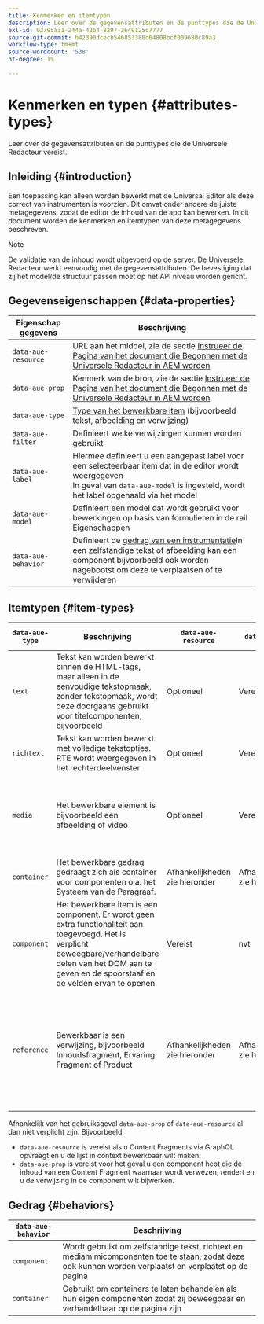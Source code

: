 ```yaml
---
title: Kenmerken en itemtypen
description: Leer over de gegevensattributen en de punttypes die de Universele Redacteur vereist.
exl-id: 02795a31-244a-42b4-8297-2649125d7777
source-git-commit: b42390dcecb546853380d64808bcf009680c89a3
workflow-type: tm+mt
source-wordcount: '538'
ht-degree: 1%

---
```



# Kenmerken en typen {#attributes-types}

Leer over de gegevensattributen en de punttypes die de Universele Redacteur vereist.

## Inleiding {#introduction}

Een toepassing kan alleen worden bewerkt met de Universal Editor als deze correct van instrumenten is voorzien. Dit omvat onder andere de juiste metagegevens, zodat de editor de inhoud van de app kan bewerken. In dit document worden de kenmerken en itemtypen van deze metagegevens beschreven.

>[!NOTE]
>
>De validatie van de inhoud wordt uitgevoerd op de server. De Universele Redacteur werkt eenvoudig met de gegevensattributen. De bevestiging dat zij het model/de structuur passen moet op het API niveau worden gericht.

## Gegevenseigenschappen {#data-properties}

| Eigenschap gegevens | Beschrijving |
|---|---|
| `data-aue-resource` | URL aan het middel, zie de sectie [Instrueer de Pagina van het document die Begonnen met de Universele Redacteur in AEM worden](getting-started.md#instrument-thepage) |
| `data-aue-prop` | Kenmerk van de bron, zie de sectie [Instrueer de Pagina van het document die Begonnen met de Universele Redacteur in AEM worden](getting-started.md#instrument-thepage) |
| `data-aue-type` | [Type van het bewerkbare item](#item-types) (bijvoorbeeld tekst, afbeelding en verwijzing) |
| `data-aue-filter` | Definieert welke verwijzingen kunnen worden gebruikt |
| `data-aue-label` | Hiermee definieert u een aangepast label voor een selecteerbaar item dat in de editor wordt weergegeven <br>In geval van `data-aue-model` is ingesteld, wordt het label opgehaald via het model |
| `data-aue-model` | Definieert een model dat wordt gebruikt voor bewerkingen op basis van formulieren in de rail Eigenschappen |
| `data-aue-behavior` | Definieert de [gedrag van een instrumentatie](#behaviors)In een zelfstandige tekst of afbeelding kan een component bijvoorbeeld ook worden nagebootst om deze te verplaatsen of te verwijderen |

## Itemtypen {#item-types}

| `data-aue-type` | Beschrijving | `data-aue-resource` | `data-aue-prop` | `data-aue-filter` | `data-aue-label` | `data-aue-model` | `data-aue-behavior` |
|---|---|---|---|---|---|---|---|
| `text` | Tekst kan worden bewerkt binnen de HTML-tags, maar alleen in de eenvoudige tekstopmaak, zonder tekstopmaak, wordt deze doorgaans gebruikt voor titelcomponenten, bijvoorbeeld | Optioneel | Vereist | nvt | Optioneel | nvt | Optioneel |
| `richtext` | Tekst kan worden bewerkt met volledige tekstopties. RTE wordt weergegeven in het rechterdeelvenster | Optioneel | Vereist | nvt | Optioneel | nvt | Optioneel |
| `media` | Het bewerkbare element is bijvoorbeeld een afbeelding of video | Optioneel | Vereist | Optioneel<br>lijst met afbeeldings- of videofiltercriteria die worden doorgegeven aan de elementenkiezer | Optioneel | nvt | Optioneel |
| `container` | Het bewerkbare gedrag gedraagt zich als container voor componenten o.a. het Systeem van de Paragraaf. | Afhankelijkheden <br>zie hieronder | Afhankelijkheden <br>zie hieronder | Optioneel<br>een lijst met toegestane componenten | Optioneel | nvt | nvt |
| `component` | Het bewerkbare item is een component. Er wordt geen extra functionaliteit aan toegevoegd. Het is verplicht beweegbare/verhandelbare delen van het DOM aan te geven en de spoorstaaf en de velden ervan te openen. | Vereist | nvt | nvt | Optioneel | Optioneel | nvt |
| `reference` | Bewerkbaar is een verwijzing, bijvoorbeeld Inhoudsfragment, Ervaring Fragment of Product | Afhankelijkheden <br>zie hieronder | Afhankelijkheden <br>zie hieronder | Optioneel<br>lijst met filtercriteria voor Content Fragment, Product of Experience Fragment die worden doorgegeven aan de referentiekiezer | Optioneel | Optioneel | nvt |

Afhankelijk van het gebruiksgeval `data-aue-prop` of `data-aue-resource` al dan niet verplicht zijn. Bijvoorbeeld:

* `data-aue-resource` is vereist als u Content Fragments via GraphQL opvraagt en u de lijst in context bewerkbaar wilt maken.
* `data-aue-prop` is vereist voor het geval u een component hebt die de inhoud van een Content Fragment waarnaar wordt verwezen, rendert en u de verwijzing in de component wilt bijwerken.

## Gedrag {#behaviors}

| `data-aue-behavior` | Beschrijving |
|---|---|
| `component` | Wordt gebruikt om zelfstandige tekst, richtext en mediamimicomponenten toe te staan, zodat deze ook kunnen worden verplaatst en verplaatst op de pagina |
| `container` | Gebruikt om containers te laten behandelen als hun eigen componenten zodat zij beweegbaar en verhandelbaar op de pagina zijn |
